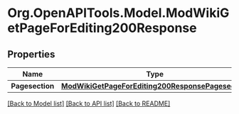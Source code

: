 # Org.OpenAPITools.Model.ModWikiGetPageForEditing200Response

## Properties

Name | Type | Description | Notes
------------ | ------------- | ------------- | -------------
**Pagesection** | [**ModWikiGetPageForEditing200ResponsePagesection**](ModWikiGetPageForEditing200ResponsePagesection.md) |  | 

[[Back to Model list]](../README.md#documentation-for-models) [[Back to API list]](../README.md#documentation-for-api-endpoints) [[Back to README]](../README.md)

